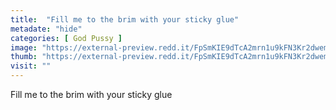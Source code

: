 ```yaml
---
title:  "Fill me to the brim with your sticky glue"
metadate: "hide"
categories: [ God Pussy ]
image: "https://external-preview.redd.it/FpSmKIE9dTcA2mrn1u9kFN3Kr2dwemq8FjWlRkVklgc.png?auto=webp&s=c10031987fbd0435f72b6ce68738ebab1c7db29a"
thumb: "https://external-preview.redd.it/FpSmKIE9dTcA2mrn1u9kFN3Kr2dwemq8FjWlRkVklgc.png?width=1080&crop=smart&auto=webp&s=be2c5ff07edd92e569e69c2fee39a4b5ea0895e3"
visit: ""
---
```

Fill me to the brim with your sticky glue
